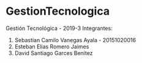 # GestionTecnologica
Gestión Tecnológica - 2019-3
Integrantes: 
<ol>
<li>Sebastian Camilo Vanegas Ayala - 20151020016</li> 
<li>Esteban Elias Romero Jaimes</li> 
<li>David Santiago Garces Benitez</li>
</ol>
